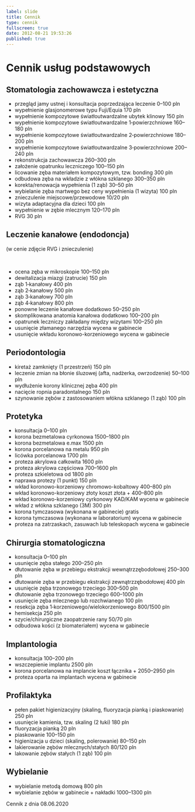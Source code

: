 ```yaml
---
label: slide
title: Cennik
type: cennik
fullscreen: true
date: 2012-08-21 19:53:26
published: true
---
```


# <span>Cennik usług podstawowych</span>

## Stomatologia zachowawcza i estetyczna

* <span>przegląd jamy ustnej i konsultacja poprzedzająca leczenie</span> <span>0&ndash;100 pln</span>
* <span>wypełnienie glasjonomerowe typu Fuji/Equia</span> <span>170 pln</span>
* <span>wypełnienie kompozytowe światłoutwardzalne ubytek klinowy</span> <span>150 pln</span>
* <span>wypełnienie kompozytowe światłoutwardzalne 1&#8209;powierzchniowe</span> <span>160&ndash;180 pln</span>
* <span>wypełnienie kompozytowe światłoutwardzalne 2&#8209;powierzchniowe</span> <span>180&ndash;200 pln</span>
* <span>wypełnienie kompozytowe światłoutwardzalne 3&#8209;powierzchniowe</span> <span>200&ndash;240 pln</span>
* <span>rekonstrukcja zachowawcza</span> <span>260&ndash;300 pln</span>
* <span>założenie opatrunku leczniczego</span> <span>100&ndash;150 pln</span>
* <span>licowanie zęba materiałem kompozytowym, tzw. bonding</span> <span>300 pln</span>
* <span>odbudowa zęba na wkładzie z włókna szklanego</span> <span>300&ndash;350 pln</span>
* <span>korekta/renowacja wypełnienia (1 ząb)</span> <span>30&ndash;50 pln</span>
* <span>wybielanie zęba martwego bez ceny wypełnienia (1 wizyta)</span> <span>100 pln</span>
* <span>znieczulenie miejscowe/przewodowe</span> <span>10/20 pln</span>
* <span>wizyta adaptacyjna dla dzieci</span> <span>100 pln</span>
* <span>wypełnienie w zębie mlecznym</span> <span>120&ndash;170 pln</span>
* <span>RVG</span> <span>30 pln</span>

<h2 id="endodoncja">Leczenie kanałowe (endodoncja)</h2>

(w cenie zdjęcie RVG i znieczulenie)

<br>

* <span>ocena zęba w mikroskopie</span> <span>100&ndash;150 pln</span>
* <span>dewitalizacja miazgi (zatrucie)</span> <span>150 pln</span>
* <span>ząb 1&#8209;kanałowy</span> <span>400 pln</span>
* <span>ząb 2&#8209;kanałowy</span> <span>500 pln</span>
* <span>ząb 3&#8209;kanałowy</span> <span>700 pln</span>
* <span>ząb 4&#8209;kanałowy</span> <span>800 pln</span>
* <span>ponowne leczenie kanałowe</span> <span>dodatkowo 50&ndash;250 pln</span>
* <span>skomplikowana anatomia kanałowa</span> <span>dodatkowo 100&ndash;200 pln</span>
* <span>opatrunek leczniczy zakładany między wizytami</span> <span>100&ndash;250 pln</span>
* <span>usunięcie złamanego narzędzia</span> <span>wycena w gabinecie</span>
* <span>usunięcie wkładu koronowo-korzeniowego</span> <span>wycena w gabinecie</span>

## Periodontologia

* <span>kiretaż zamknięty (1 przestrzeń)</span> <span>150 pln</span>
* <span>leczenie zmian na błonie śluzowej (afta, nadżerka, owrzodzenie)</span> <span>50&ndash;100 pln</span>
* <span>wydłużenie korony klinicznej zęba</span> <span>400 pln</span>
* <span>nacięcie ropnia paradontalnego</span> <span>150 pln</span>
* <span>szynowanie zębów z zastosowaniem włókna szklanego (1 ząb)</span> <span>100 pln</span>

## Protetyka

* <span>konsultacja</span> <span>0&ndash;100 pln</span>
* <span>korona bezmetalowa cyrkonowa</span> <span>1500&ndash;1800 pln</span>
* <span>korona bezmetalowa e.max</span> <span>1500 pln</span>
* <span>korona porcelanowa na metalu</span> <span>950 pln</span>
* <span>licówka porcelanowa</span> <span>1700 pln</span>
* <span>proteza akrylowa całkowita</span> <span>1600 pln</span>
* <span>proteza akrylowa częściowa</span> <span>700&ndash;1600 pln</span>
* <span>proteza szkieletowa</span> <span>od 1800 pln</span>
* <span>naprawa protezy (1 punkt)</span> <span>150 pln</span>
* <span>wkład koronowo-korzeniowy chromowo-kobaltowy</span> <span>400&ndash;800 pln</span>
* <span>wkład koronowo-korzeniowy złoty</span> <span>koszt złota + 400&ndash;800 pln</span>
* <span>wkład koronowo-korzeniowy cyrkonowy KAD/KAM</span> <span>wycena w gabinecie</span>
* <span>wkład z włókna szklanego (3M)</span> <span>300 pln</span>
* <span>korona tymczasowa (wykonana w gabinecie)</span> <span>gratis</span>
* <span>korona tymczasowa (wykonana w laboratorium)</span> <span>wycena w gabinecie</span>
* <span>proteza na zatrzaskach, zasuwach lub teleskopach</span> <span>wycena w gabinecie</span>

## Chirurgia stomatologiczna

* <span>konsultacja</span> <span>0&ndash;100 pln</span>
* <span>usunięcie zęba stałego</span> <span>200&ndash;250 pln</span>
* <span>dłutowanie zęba w przebiegu ekstrakcji wewnątrzzębodołowej</span> <span>250&ndash;300 pln</span>
* <span>dłutowanie zęba w przebiegu ekstrakcji zewnątrzzębodołowej</span> <span>400 pln</span>
* <span>usunięcie zęba trzonowego trzeciego</span> <span>300&ndash;500 pln</span>
* <span>dłutowanie zęba trzonowego trzeciego</span> <span>600&ndash;1000 pln</span>
* <span>usunięcie zęba mlecznego lub rozchwianego</span> <span>100 pln</span>
* <span>resekcja zęba 1&#8209;korzeniowego/wielokorzeniowego</span> <span>800/1500 pln</span>
* <span>hemisekcja</span> <span>250 pln</span>
* <span>szycie/chirurgiczne zaopatrzenie rany</span> <span>50/70 pln</span>
* <span>odbudowa kości (z biomateriałem)</span> <span>wycena w gabinecie</span>

## Implantologia

* <span>konsultacja</span> <span>100&ndash;200 pln</span>
* <span>wszczepienie implantu</span> <span>2500 pln</span>
* <span>korona porcelanowa na implancie</span> <span>koszt łącznika + 2050&ndash;2950 pln</span>
* <span>proteza oparta na implantach</span> <span>wycena w gabinecie</span>

## Profilaktyka

* <span>pełen pakiet higienizacyjny (skaling, fluoryzacja pianką i piaskowanie)</span> <span>250 pln</span>
* <span>usunięcie kamienia, tzw. skaling (2 łuki)</span> <span>180 pln</span>
* <span>fluoryzacja pianką</span> <span>20 pln</span>
* <span>piaskowanie</span> <span>100&ndash;150 pln</span>
* <span>higienizacja u dzieci (skaling, polerowanie)</span> <span>80&ndash;150 pln</span>
* <span>lakierowanie zębów mlecznych/stałych</span> <span>80/120 pln</span>
* <span>lakowanie zębów stałych (1 ząb)</span> <span>100 pln</span>

## Wybielanie

* <span>wybielanie metodą domową</span> <span>800 pln</span>
* <span>wybielanie zębów w gabinecie + nakładki</span> <span>1000&ndash;1300 pln</span>

<div class="cennik-aktualizacja">Cennik z dnia 08.06.2020</div>
